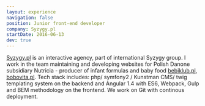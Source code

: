 ```yaml
---
layout: experience
navigation: false
position: Junior front-end developer
company: Syzygy.pl
startDate: 2016-06-13
dev: true
---
```


[Syzygy.pl](https://syzygy.pl) is an interactive agency, part of international Syzygy group. I work in the team maintaining and developing websites for Polish Danone subsidiary Nutricia - producer of infant formulas and baby food [bebiklub.pl](https://bebiklub.pl), [bobovita.pl](https://bobovitta.pl). Tech stack includes: php/ symfony2 / Kunstman CMS/
twig templating system on the backend and <span class="decorate-word">Angular 1.4</span>
with <span class="decorate-word">ES6</span>, Webpack, Gulp and <span class="decorate-word">BEM</span> methodology on the frontend. We work on <span class="decorate-word">Git</span> with continous deployment.
